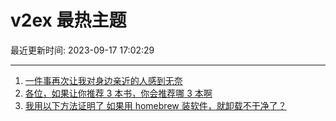 # v2ex 最热主题

最近更新时间: 2023-09-17 17:02:29

--- 
1. [一件事再次让我对身边亲近的人感到无奈](https://www.v2ex.com/t/974487) 
2. [各位，如果让你推荐 3 本书，你会推荐哪 3 本啊](https://www.v2ex.com/t/974506) 
3. [我用以下方法证明了 如果用 homebrew 装软件，就卸载不干净了？](https://www.v2ex.com/t/974517) 
